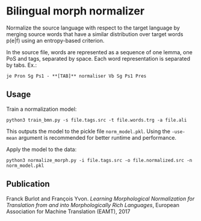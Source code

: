 # Bilingual morph normalizer

Normalize the source language with respect to the
target language by merging source words that have
a similar distribution over target words p(e|f)
using an entropy-based criterion.

In the source file, words are represented as a
sequence of one lemma, one PoS and tags, separated
by space. Each word representation is separated
by tabs. Ex.:

`je Pron Sg Ps1 - **[TAB]** normaliser Vb Sg Ps1 Pres`

Usage
-----

Train a normalization model:

`python3 train_bmn.py -s file.tags.src -t file.words.trg -a file.ali`

This outputs the model to the pickle file `norm_model.pkl`.
Using the `-use-mean` argument is recommended for better runtime and performance.

Apply the model to the data:

`python3 normalize_morph.py -i file.tags.src -o file.normalized.src -n norm_model.pkl`

Publication
-----------

Franck Burlot and François Yvon. *Learning Morphological Normalization for Translation from and into Morphologically Rich Languages*, European Association for Machine Translation (EAMT), 2017
